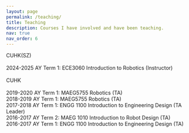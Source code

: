 ```yaml
---
layout: page
permalink: /teaching/
title: Teaching
description: Courses I have involved and have been teaching.
nav: true
nav_order: 6
---
```


CUHK(SZ)\
\
2024-2025 AY Term 1: ECE3060 Introduction to Robotics (Instructor)\
\
CUHK\
\
2019-2020 AY Term 1: MAEG5755 Robotics (TA)\
2018-2019 AY Term 1: MAEG5755 Robotics (TA)\
2017-2018 AY Term 1: ENGG 1100 Introduction to Engineering Design (TA Leader)\
2016-2017 AY Term 2: MAEG 1010 Introduction to Robot Design (TA)\
2016-2017 AY Term 1: ENGG 1100 Introduction to Engineering Design (TA)
